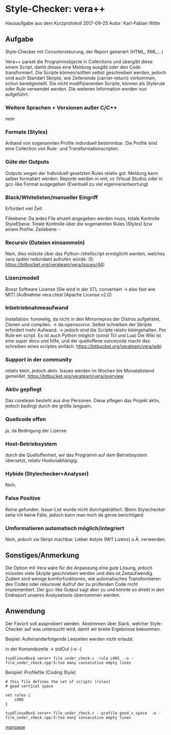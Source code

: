 # Style-Checker: vera++
Hausaufgabe aus dem Kurzprotokoll 2017-09-25
Autor: Karl-Fabian Witte

## Aufgabe
Style-Checker mit Consolensteurung, der Report generiert (HTML, XML,...)

Vera++ parset die Programmobjecte in Collections und übergibt diese einem
Script, damit dieses eine Meldung ausgibt oder den Code transformiert.
Die Scripte können/sollten selbst geschreiben werden, jedoch
sind auch Standart Skripte, wie Zeilenende (carrier-return) vorkommen,
schon bereitgestellt. Die nicht modifizierenden Scripte, können als 
Stylerule oder Rule verwendet werden.
Die weiteren Information werden nun aufgeführt:
### Weitere Sprachen + Versionen außer C/C++
nein
### Formate (Styles)
Anhand von sogenannten Profile individuell bestimmbar. Die Profile 
sind eine Collection von Rule- und Transformationscripten.

### Güte der Outputs
Outputs wegen der Individuell gesetzten Rules relativ gut. 
Meldung kann selber formatiert werden.
Reporte werden in xml, vc (Visual Studio) oder in 
 gcc-like Format ausgegeben
(Eventuell zu viel eigenverantwortung)
### Black/Whitelisten/manueller Eingriff
Erfordert viel Zeit.

Fileebene: Da jedes File einzelt angegeben werden muss, totale Kontrolle
StyleEbene: Totale Kontrolle über die sogenannten Rules (Styles) bzw 
einem Profile.
Zeilebene: -
### Recursiv (Dateien einsammeln)
Nein, dies müsste über das Python-/shellscript ermöglicht werden,
welches vera später redundant aufrufen würde. 
(S: https://bitbucket.org/verateam/vera/issues/44) 
### Lizenzmodell
Boost Software License
(Sie wird in der STL convertiert -> also fast wie MIT)
(Außnahme vera.ctest (Apache License v2.0)

### Inbetriebnahmeaufwand
Installation: fummelig, 
da nicht in den Mirrorrepros der Distros aufgelistet,
Clonen und compilen. -> da opensource.
Selbst schreiben der Skripte erfordert mehr Aufwand.
-> jedoch sind die Scripte relativ kleingehalten.
Pro Rule ein script. Es ist auch Python möglich (sonst Tcl und Lua)
Die Wiki ist eine super docu und hilfe, und der quelloffene 
ourcecode macht das schreiben eines scriptes einfach.
https://bitbucket.org/verateam/vera/wiki

### Support in der community
relativ klein, jedoch aktiv. 
Issues werden im Wochen bis Monatabstand gemeldet,
https://bitbucket.org/verateam/vera/overview

### Aktiv gepflegt
Das coreteam besteht aus drei Personen.
Diese pflegen das Projekt aktiv, jedoch bedingt durch die größe langsam.

### Quellcode offen
ja, da Bedingung der Lizense

### Host-Betriebsystem
durch die Quelloffenheit, wir das Programm auf dem Betriebsystem übersetzt,
relativ Hostunabhängig.

### Hybide (Stylechecker+Analyser)
Nein.

### False Positive
Keine gefunden. Issue-List wurde nicht durchgeblättert.
(Beim Stylechecker sehe ich keine Fälle, jedoch kann man 
mich da gerne berichtigen)

### Umformatieren automatisch möglich/integriert
Nein, jedoch via Skript machbar. 
Lieber Astyle (MIT Lizenz) o.Ä. verwenden.

## Sonstiges/Anmerkung
Die Option mit Vera wäre für die Anpassung eine gute Lösung, 
jedoch müssten viele Skripte geschrieben werden und dies ist 
Zeitaufwendig. Zudem sind wenige komforfunktionen, wie automatisches 
Transformieren des Codes oder rekursiver Aufruf der zu prüfenden 
Code nicht implementiert.
Der gcc-like Output sagt aber zu und könnte so direkt in den 
Endreport unseres Analysetools übernommen werden.

## Anwendung
Der Favorit soll ausprobiert werden. Abstimmen über Slack, 
welcher Style-Checker auf was untersucht wird, 
damit wir breite Ergebnisse bekommen.

Beipiel: Aufeinanderfolgende Leezeilen werden nicht erlaubt.

in der Komandozeile -> stdOut (-o -)
```
tux@linuxBox$ vera++ file_under_check.c -rule L005  -o -
file_under_check.cpp:5:too many consecutive empty lines
```

Beispiel: Profilefile (Coding Style)
```
# this file defines the set of scripts (rules) 
# good vertical space 

set rules {
    L005
}
```
```
tux@linuxBox$ vera++ file_under_check.c --profile good_v_space  -o -
file_under_check.cpp:5:too many consecutive empty lines
```

[manpage](https://www.manpages.org/vera)
